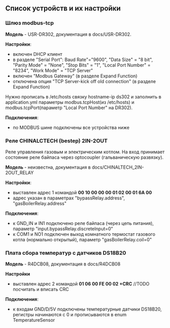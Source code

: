 ## Список устройств и их настройки

### Шлюз modbus-tcp
**Модель** - USR-DR302, документация в docs/USR-DR302.

**Настройки**:
* включен DHCP клиент
* в разделе "Serial Port": Baud Rate"="9600", "Data Size" = "8 bit", "Parity Mode" = "None", "Stop Bits" = "1", "Local Port Number" = "8234", "Work Mode" = "TCP Server"
* включен "Modbus Gateway" (в разделе Expand Function)
* отключена опция "TCP Server-kick off old connection" (в разделе Expand Function)

Нужно прописать в /etc/hosts связку hostname-ip ds302 и заполнить в application.yml параметры modbus.tcpHost(из /etc/hosts) и modbus.tcpPort(параметр "Local Port Number" на DR302).

**Подключения**:
* по MODBUS шине подключены все устройства ниже

### Реле CHINALCTECH (bestep) 2IN-2OUT
Реле управления газовым и электрическим котлом.
На вход принимает состояние реле байпаса через optocoupler (гальваническую развязку).

**Модель** - неизвестна, документация в docs/CHINALTECH_2IN-2OUT_RELAY

**Настройки**:
* выставлен адрес 1 командой **00 10 00 00 00 01 02 00 01 6A 00**
* адрес указан в параметрах "bypassRelay.address", "gasBoilerRelay.address"

**Подключения**:
* к GND_IN и IN1 подключено реле байпаса (через цепь питания), параметр "input.bypassRelay.discreteInput=0"
* к COM1 и NO1 подключен выход комнатного термостат газового котла (нормально открытый), параметр "gasBoilerRelay.coil=0"

### Плата сбора температур с датчиков DS18B20

**Модель** - R4DCB08, документация в docs/R4DCB08

**Настройки**
* выставлен адрес 2 командой **01 06 00 FE 00 02 +CRC**
//TODO посчитать и вписать CRC

**Подключения**:
* к входам GND/D/5V подключены температурные датчики DS18B20, регистры начинаются с 0 и прописываются в enum TemperatureSensor